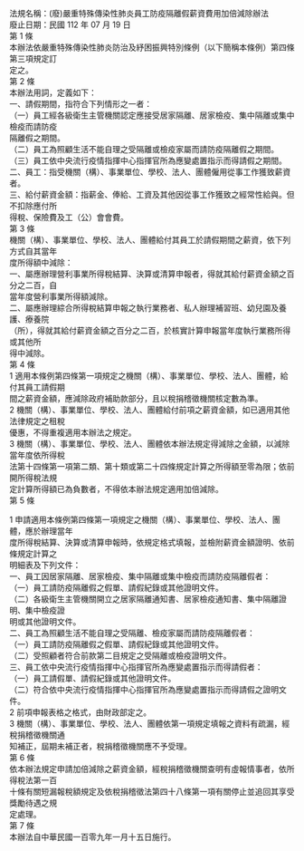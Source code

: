 法規名稱：(廢)嚴重特殊傳染性肺炎員工防疫隔離假薪資費用加倍減除辦法  
廢止日期：民國 112 年 07 月 19 日  
第 1 條  
本辦法依嚴重特殊傳染性肺炎防治及紓困振興特別條例（以下簡稱本條例）第四條第三項規定訂  
定之。  
第 2 條  
本辦法用詞，定義如下：  
一、請假期間，指符合下列情形之一者：  
（一）員工經各級衛生主管機關認定應接受居家隔離、居家檢疫、集中隔離或集中檢疫而請防疫  
隔離假之期間。  
（二）員工為照顧生活不能自理之受隔離或檢疫家屬而請防疫隔離假之期間。  
（三）員工依中央流行疫情指揮中心指揮官所為應變處置指示而得請假之期間。  
二、員工：指受機關（構）、事業單位、學校、法人、團體僱用從事工作獲致薪資者。  
三、給付薪資金額：指薪金、俸給、工資及其他因從事工作獲致之經常性給與。但不扣除應付所  
得稅、保險費及工（公）會會費。  
第 3 條  
機關（構）、事業單位、學校、法人、團體給付其員工於請假期間之薪資，依下列方式自其當年  
度所得額中減除：  
一、屬應辦理營利事業所得稅結算、決算或清算申報者，得就其給付薪資金額之百分之二百，自  
當年度營利事業所得額減除。  
二、屬應辦理綜合所得稅結算申報之執行業務者、私人辦理補習班、幼兒園及養護、療養院  
（所），得就其給付薪資金額之百分之二百，於核實計算申報當年度執行業務所得或其他所  
得中減除。  
第 4 條  
1 適用本條例第四條第一項規定之機關（構）、事業單位、學校、法人、團體，給付其員工請假期  
間之薪資金額，應減除政府補助款部分，且以稅捐稽徵機關核定數為準。  
2 機關（構）、事業單位、學校、法人、團體給付前項之薪資金額，如已適用其他法律規定之租稅  
優惠，不得重複適用本辦法之規定。  
3 機關（構）、事業單位、學校、法人、團體依本辦法規定得減除之金額，以減除當年度依所得稅  
法第十四條第一項第二類、第十類或第二十四條規定計算之所得額至零為限；依前開所得稅法規  
定計算所得額已為負數者，不得依本辦法規定適用加倍減除。  
第 5 條  


1 申請適用本條例第四條第一項規定之機關（構）、事業單位、學校、法人、團體，應於辦理當年  
度所得稅結算、決算或清算申報時，依規定格式填報，並檢附薪資金額證明、依前條規定計算之  
明細表及下列文件：  
一、員工因居家隔離、居家檢疫、集中隔離或集中檢疫而請防疫隔離假者：  
（一）員工請防疫隔離假之假單、請假紀錄或其他證明文件。  
（二）各級衛生主管機關開立之居家隔離通知書、居家檢疫通知書、集中隔離證明、集中檢疫證  
明或其他證明文件。  
二、員工為照顧生活不能自理之受隔離、檢疫家屬而請防疫隔離假者：  
（一）員工請防疫隔離假之假單、請假紀錄或其他證明文件。  
（二）受照顧者符合前款第二目規定之受隔離或檢疫證明文件。  
三、員工依中央流行疫情指揮中心指揮官所為應變處置指示而得請假者：  
（一）員工請假單、請假紀錄或其他證明文件。  
（二）符合依中央流行疫情指揮中心指揮官所為應變處置指示而得請假之證明文件。  
2 前項申報表格之格式，由財政部定之。  
3 機關（構）、事業單位、學校、法人、團體依第一項規定填報之資料有疏漏，經稅捐稽徵機關通  
知補正，屆期未補正者，稅捐稽徵機關應不予受理。  
第 6 條  
依本辦法規定申請加倍減除之薪資金額，經稅捐稽徵機關查明有虛報情事者，依所得稅法第一百  
十條有關短漏報稅額規定及依稅捐稽徵法第四十八條第一項有關停止並追回其享受獎勵待遇之規  
定處理。  
第 7 條  
本辦法自中華民國一百零九年一月十五日施行。  


